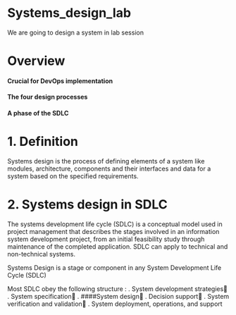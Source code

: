 # Systems_design_lab
We are going to design a system in lab session

# Overview
#### Crucial for DevOps implementation
#### The four design processes
#### A phase of the SDLC 

# 1. Definition 
Systems design is the process of defining elements of a system like modules, architecture, components and their interfaces and data for a system based on the specified requirements.


# 2. Systems design in SDLC
The systems development life cycle (SDLC) is a conceptual model used in project management that describes the stages involved in an information system development project, from an initial feasibility study through maintenance of the completed application. SDLC can apply to technical and non-technical systems.

Systems Design is a stage or component in any System Development Life Cycle (SDLC)

Most SDLC obey the following structure :
  . System development strategies
  . System specification
  . ####System design
  . Decision support
  . System verification and validation
  . System deployment, operations, and support







